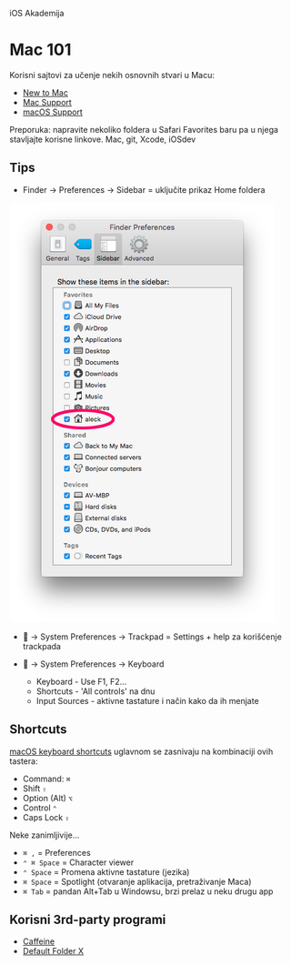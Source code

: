 iOS Akademija
# Mac 101

Korisni sajtovi za učenje nekih osnovnih stvari u Macu:

* [New to Mac](https://support.apple.com/explore/new-to-mac)
* [Mac Support](https://support.apple.com/en-in/mac)
* [macOS Support](https://support.apple.com/en-in/macos)

Preporuka: napravite nekoliko foldera u Safari Favorites baru pa u njega stavljajte korisne linkove. Mac, git, Xcode, iOSdev

## Tips

* Finder → Preferences → Sidebar
= uključite prikaz Home foldera

![](assets/finder-home.png)

*  → System Preferences → Trackpad
= Settings + help za korišćenje trackpada

*  → System Preferences → Keyboard
	- Keyboard - Use F1, F2…
	- Shortcuts - 'All controls' na dnu 
	- Input Sources - aktivne tastature i način kako da ih menjate

## Shortcuts

[macOS keyboard shortcuts](https://support.apple.com/en-in/ht201236) uglavnom se zasnivaju na kombinaciji ovih tastera:

* Command: `⌘`
* Shift `⇧`
* Option (Alt) `⌥`
* Control `⌃`
* Caps Lock `⇪`

Neke zanimljivije…

* `⌘ ,`	= Preferences
* `⌃ ⌘ Space`	= Character viewer
* `⌃ Space`	= Promena aktivne tastature (jezika)
* `⌘ Space`	= Spotlight (otvaranje aplikacija, pretraživanje Maca)
* `⌘ Tab`	= pandan Alt+Tab u Windowsu, brzi prelaz u neku drugu app

## Korisni 3rd-party programi

* [Caffeine](http://lightheadsw.com/caffeine/)
* [Default Folder X](http://www.stclairsoft.com/DefaultFolderX/)

